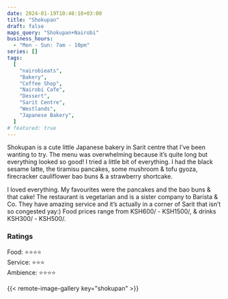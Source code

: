 ```yaml
---
date: 2024-01-19T10:48:18+03:00
title: "Shokupan"
draft: false
maps_query: "Shokupan+Nairobi"
business_hours:
  - "Mon - Sun: 7am - 10pm"
series: []
tags:
  [
    "nairobieats",
    "Bakery",
    "Coffee Shop",
    "Nairobi Cafe",
    "Dessert",
    "Sarit Centre",
    "Westlands",
    "Japanese Bakery",
  ]
# featured: true
---
```


Shokupan is a cute little Japanese bakery in Sarit centre that I’ve been wanting to try. The menu was overwhelming because it’s quite long but everything looked so good! I tried a little bit of everything. I had the black sesame latte, the tiramisu pancakes, some mushroom & tofu gyoza, firecracker cauliflower bao buns & a strawberry shortcake.

I loved everything. My favourites were the pancakes and the bao buns & that cake! The restaurant is vegetarian and is a sister company to Barista & Co. They have amazing service and it’s actually in a corner of Sarit that isn’t so congested yay:) Food prices range from KSH600/ - KSH1500/, & drinks KSH300/ - KSH500/.

### Ratings

Food: ⭐️⭐️⭐️⭐️<br>
Service: ⭐️⭐️⭐️<br>
Ambience: ⭐️⭐️⭐️⭐️<br>

{{< remote-image-gallery key="shokupan" >}}
